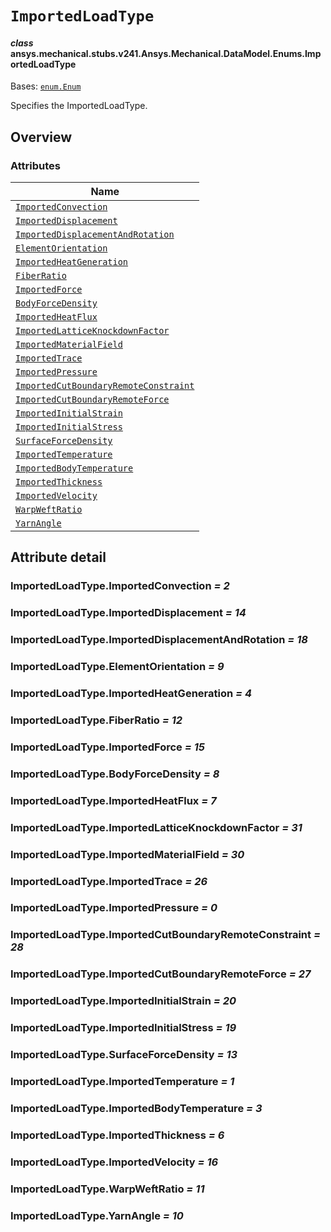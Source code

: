 <!-- vale off -->

<a id="importedloadtype"></a>

# `ImportedLoadType`

<a id="ansys.mechanical.stubs.v241.Ansys.Mechanical.DataModel.Enums.ImportedLoadType"></a>

#### *class* ansys.mechanical.stubs.v241.Ansys.Mechanical.DataModel.Enums.ImportedLoadType

Bases: [`enum.Enum`](https://docs.python.org/3/library/enum.html#enum.Enum)

Specifies the ImportedLoadType.

<!-- !! processed by numpydoc !! -->

<a id="overview"></a>

## Overview

### Attributes

| Name |
| ------------------------------------------------------------------------------------------------ |
| [`ImportedConvection`](#ImportedLoadType.ImportedConvection) |
| [`ImportedDisplacement`](#ImportedLoadType.ImportedDisplacement) |
| [`ImportedDisplacementAndRotation`](#ImportedLoadType.ImportedDisplacementAndRotation) |
| [`ElementOrientation`](#ImportedLoadType.ElementOrientation) |
| [`ImportedHeatGeneration`](#ImportedLoadType.ImportedHeatGeneration) |
| [`FiberRatio`](#ImportedLoadType.FiberRatio) |
| [`ImportedForce`](#ImportedLoadType.ImportedForce) |
| [`BodyForceDensity`](#ImportedLoadType.BodyForceDensity) |
| [`ImportedHeatFlux`](#ImportedLoadType.ImportedHeatFlux) |
| [`ImportedLatticeKnockdownFactor`](#ImportedLoadType.ImportedLatticeKnockdownFactor) |
| [`ImportedMaterialField`](#ImportedLoadType.ImportedMaterialField) |
| [`ImportedTrace`](#ImportedLoadType.ImportedTrace) |
| [`ImportedPressure`](#ImportedLoadType.ImportedPressure) |
| [`ImportedCutBoundaryRemoteConstraint`](#ImportedLoadType.ImportedCutBoundaryRemoteConstraint) |
| [`ImportedCutBoundaryRemoteForce`](#ImportedLoadType.ImportedCutBoundaryRemoteForce) |
| [`ImportedInitialStrain`](#ImportedLoadType.ImportedInitialStrain) |
| [`ImportedInitialStress`](#ImportedLoadType.ImportedInitialStress) |
| [`SurfaceForceDensity`](#ImportedLoadType.SurfaceForceDensity) |
| [`ImportedTemperature`](#ImportedLoadType.ImportedTemperature) |
| [`ImportedBodyTemperature`](#ImportedLoadType.ImportedBodyTemperature) |
| [`ImportedThickness`](#ImportedLoadType.ImportedThickness) |
| [`ImportedVelocity`](#ImportedLoadType.ImportedVelocity) |
| [`WarpWeftRatio`](#ImportedLoadType.WarpWeftRatio) |
| [`YarnAngle`](#ImportedLoadType.YarnAngle) |

<a id="attribute-detail"></a>

## Attribute detail

<a id="ImportedLoadType.ImportedConvection"></a>

### ImportedLoadType.ImportedConvection *= 2*

<a id="ImportedLoadType.ImportedDisplacement"></a>

### ImportedLoadType.ImportedDisplacement *= 14*

<a id="ImportedLoadType.ImportedDisplacementAndRotation"></a>

### ImportedLoadType.ImportedDisplacementAndRotation *= 18*

<a id="ImportedLoadType.ElementOrientation"></a>

### ImportedLoadType.ElementOrientation *= 9*

<a id="ImportedLoadType.ImportedHeatGeneration"></a>

### ImportedLoadType.ImportedHeatGeneration *= 4*

<a id="ImportedLoadType.FiberRatio"></a>

### ImportedLoadType.FiberRatio *= 12*

<a id="ImportedLoadType.ImportedForce"></a>

### ImportedLoadType.ImportedForce *= 15*

<a id="ImportedLoadType.BodyForceDensity"></a>

### ImportedLoadType.BodyForceDensity *= 8*

<a id="ImportedLoadType.ImportedHeatFlux"></a>

### ImportedLoadType.ImportedHeatFlux *= 7*

<a id="ImportedLoadType.ImportedLatticeKnockdownFactor"></a>

### ImportedLoadType.ImportedLatticeKnockdownFactor *= 31*

<a id="ImportedLoadType.ImportedMaterialField"></a>

### ImportedLoadType.ImportedMaterialField *= 30*

<a id="ImportedLoadType.ImportedTrace"></a>

### ImportedLoadType.ImportedTrace *= 26*

<a id="ImportedLoadType.ImportedPressure"></a>

### ImportedLoadType.ImportedPressure *= 0*

<a id="ImportedLoadType.ImportedCutBoundaryRemoteConstraint"></a>

### ImportedLoadType.ImportedCutBoundaryRemoteConstraint *= 28*

<a id="ImportedLoadType.ImportedCutBoundaryRemoteForce"></a>

### ImportedLoadType.ImportedCutBoundaryRemoteForce *= 27*

<a id="ImportedLoadType.ImportedInitialStrain"></a>

### ImportedLoadType.ImportedInitialStrain *= 20*

<a id="ImportedLoadType.ImportedInitialStress"></a>

### ImportedLoadType.ImportedInitialStress *= 19*

<a id="ImportedLoadType.SurfaceForceDensity"></a>

### ImportedLoadType.SurfaceForceDensity *= 13*

<a id="ImportedLoadType.ImportedTemperature"></a>

### ImportedLoadType.ImportedTemperature *= 1*

<a id="ImportedLoadType.ImportedBodyTemperature"></a>

### ImportedLoadType.ImportedBodyTemperature *= 3*

<a id="ImportedLoadType.ImportedThickness"></a>

### ImportedLoadType.ImportedThickness *= 6*

<a id="ImportedLoadType.ImportedVelocity"></a>

### ImportedLoadType.ImportedVelocity *= 16*

<a id="ImportedLoadType.WarpWeftRatio"></a>

### ImportedLoadType.WarpWeftRatio *= 11*

<a id="ImportedLoadType.YarnAngle"></a>

### ImportedLoadType.YarnAngle *= 10*

<!-- vale on -->
